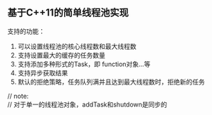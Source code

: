 
## 基于C++11的简单线程池实现
支持的功能：

1. 可以设置线程池的核心线程数和最大线程数
2. 支持设置最大的缓存的任务数量
3. 支持添加多种形式的Task，即 function对象...等
4. 支持异步获取结果
5. 默认的拒绝策略，任务队列满并且达到最大线程数时，拒绝新的任务


// note:  
// 对于单一的线程池对象，addTask和shutdown是同步的
